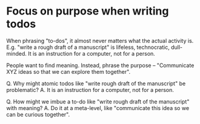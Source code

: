 # Focus on purpose when writing todos
When phrasing "to-dos", it almost never matters what the actual activity is. E.g. "write a rough draft of a manuscript" is lifeless, technocratic, dull-minded. It is an instruction for a computer, not for a person. 

People want to find meaning. Instead, phrase the purpose – "Communicate XYZ ideas so that we can explore them together". 

Q. Why might atomic todos like "write rough draft of the manuscript" be problematic?
A. It is an instruction for a computer, not for a person. 

Q. How might we imbue a to-do like "write rough draft of the manuscript" with meaning? 
A. Do it at a meta-level, like "communicate this idea so we can be curious together".

<!-- {BearID:5C410049-028F-49F8-8876-3069604EBF61-43384-000000D959FFE601} -->
